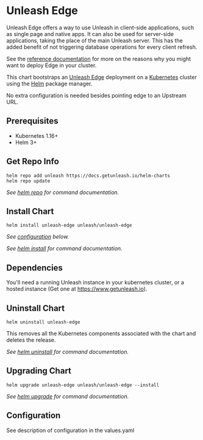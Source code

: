 # Unleash Edge

Unleash Edge offers a way to use Unleash in client-side applications, such as single page and native apps. It can also be used for server-side applications, taking the place of the main Unleash server. This has the added benefit of not triggering database operations for every client refresh.

See the [reference documentation](https://github.com/unleash/unleash-edge/) for more on the reasons why you might want to deploy Edge in your cluster.

This chart bootstraps an [Unleash Edge](https://github.com/Unleash/unleash-edge) deployment on a [Kubernetes](http://kubernetes.io) cluster using the [Helm](https://helm.sh) package manager.

No extra configuration is needed besides pointing edge to an Upstream URL.

## Prerequisites

- Kubernetes 1.16+
- Helm 3+

## Get Repo Info

```console
helm repo add unleash https://docs.getunleash.io/helm-charts
helm repo update
```

_See [helm repo](https://helm.sh/docs/helm/helm_repo/) for command documentation._

## Install Chart

```console
helm install unleash-edge unleash/unleash-edge
```

_See [configuration](#configuration) below._

_See [helm install](https://helm.sh/docs/helm/helm_install/) for command documentation._

## Dependencies

You'll need a running Unleash instance in your kubernetes cluster, or a hosted instance (Get one at https://www.getunleash.io).

## Uninstall Chart

```console
helm uninstall unleash-edge
```

This removes all the Kubernetes components associated with the chart and deletes the release.

_See [helm uninstall](https://helm.sh/docs/helm/helm_uninstall/) for command documentation._

## Upgrading Chart

```console
helm upgrade unleash-edge unleash/unleash-edge --install
```

_See [helm upgrade](https://helm.sh/docs/helm/helm_upgrade/) for command documentation._

## Configuration

See description of configuration in the values.yaml
